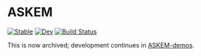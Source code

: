 # ASKEM

[![Stable](https://img.shields.io/badge/docs-stable-blue.svg)](https://AlgebraicJulia.github.io/ASKEM.jl/stable/)
[![Dev](https://img.shields.io/badge/docs-dev-blue.svg)](https://AlgebraicJulia.github.io/ASKEM.jl/dev/)
[![Build Status](https://github.com/AlgebraicJulia/ASKEM.jl/actions/workflows/CI.yml/badge.svg?branch=main)](https://github.com/AlgebraicJulia/ASKEM.jl/actions/workflows/CI.yml?query=branch%3Amain)

This is now archived; development continues in [ASKEM-demos](https://github.com/AlgebraicJulia/ASKEM-demos).
